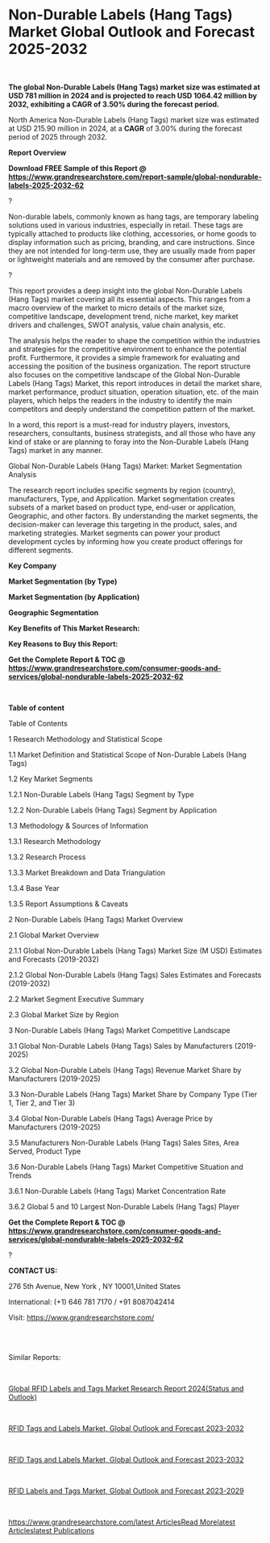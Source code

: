 <h1>Non-Durable Labels (Hang Tags) Market Global Outlook and Forecast 2025-2032</h1><br/><p><strong>The global Non-Durable Labels (Hang Tags) market size was estimated at USD 781 million in 2024 and is projected to reach USD 1064.42 million by 2032, exhibiting a <strong>CAGR</strong> of 3.50% during the forecast period.</strong></p>
 
 
 
 <p>North America Non-Durable Labels (Hang Tags) market size was estimated at USD 215.90 million in 2024, at a <strong>CAGR</strong> of 3.00% during the forecast period of 2025 through 2032.</p>
 
 
 
 <p><strong>Report Overview</strong></p>
 
 
 
 <div><b>Download FREE Sample of this Report @ <a href="https://www.grandresearchstore.com/report-sample/global-nondurable-labels-2025-2032-62">https://www.grandresearchstore.com/report-sample/global-nondurable-labels-2025-2032-62</a></b></div>
 
 
 
 <p>? </p>
 
 
 
 <p>Non-durable labels, commonly known as hang tags, are temporary labeling solutions used in various industries, especially in retail. These tags are typically attached to products like clothing, accessories, or home goods to display information such as pricing, branding, and care instructions. Since they are not intended for long-term use, they are usually made from paper or lightweight materials and are removed by the consumer after purchase.</p>
 
 
 
 <p>? </p>
 
 
 
 <p>This report provides a deep insight into the global Non-Durable Labels (Hang Tags) market covering all its essential aspects. This ranges from a macro overview of the market to micro details of the market size, competitive landscape, development trend, niche market, key market drivers and challenges, SWOT analysis, value chain analysis, etc.</p>
 
 
 
 <p>The analysis helps the reader to shape the competition within the industries and strategies for the competitive environment to enhance the potential profit. Furthermore, it provides a simple framework for evaluating and accessing the position of the business organization. The report structure also focuses on the competitive landscape of the Global Non-Durable Labels (Hang Tags) Market, this report introduces in detail the market share, market performance, product situation, operation situation, etc. of the main players, which helps the readers in the industry to identify the main competitors and deeply understand the competition pattern of the market.</p>
 
 
 
 <p>In a word, this report is a must-read for industry players, investors, researchers, consultants, business strategists, and all those who have any kind of stake or are planning to foray into the Non-Durable Labels (Hang Tags) market in any manner.</p>
 
 
 
 <p>Global Non-Durable Labels (Hang Tags) Market: Market Segmentation Analysis</p>
 
 
 
 <p>The research report includes specific segments by region (country), manufacturers, Type, and Application. Market segmentation creates subsets of a market based on product type, end-user or application, Geographic, and other factors. By understanding the market segments, the decision-maker can leverage this targeting in the product, sales, and marketing strategies. Market segments can power your product development cycles by informing how you create product offerings for different segments.</p>
 
 
 
 <p><strong>Key Company</strong></p>
 
 
 
 <p><strong>Market Segmentation (by Type)</strong></p>
 
 
 
 <p><strong>Market Segmentation (<strong>by Application</strong>)</strong></p>
 
 
 
 <p><strong>Geographic Segmentation</strong></p>
 
 
 
 <p><strong>Key Benefits of This Market Research:</strong></p>
 
 
 
 <p><strong>Key <strong>Reasons to Buy</strong> this Report:</strong></p>
 
 
 
 <div><b>Get the Complete Report & TOC @ <a href="https://www.grandresearchstore.com/consumer-goods-and-services/global-nondurable-labels-2025-2032-62">https://www.grandresearchstore.com/consumer-goods-and-services/global-nondurable-labels-2025-2032-62</a></b></div>
 
 
 
 <p><br />
 
 <b>Table of content</b></p>
 
 
 
 <p>Table of Contents<br />
 
 1 Research Methodology and Statistical Scope<br />
 
 1.1 Market Definition and Statistical Scope of Non-Durable Labels (Hang Tags)<br />
 
 1.2 Key Market Segments<br />
 
 1.2.1 Non-Durable Labels (Hang Tags) Segment by Type<br />
 
 1.2.2 Non-Durable Labels (Hang Tags) Segment by Application<br />
 
 1.3 Methodology & Sources of Information<br />
 
 1.3.1 Research Methodology<br />
 
 1.3.2 Research Process<br />
 
 1.3.3 Market Breakdown and Data Triangulation<br />
 
 1.3.4 Base Year<br />
 
 1.3.5 Report Assumptions & Caveats<br />
 
 2 Non-Durable Labels (Hang Tags) Market Overview<br />
 
 2.1 Global Market Overview<br />
 
 2.1.1 Global Non-Durable Labels (Hang Tags) Market Size (M USD) Estimates and Forecasts (2019-2032)<br />
 
 2.1.2 Global Non-Durable Labels (Hang Tags) Sales Estimates and Forecasts (2019-2032)<br />
 
 2.2 Market Segment Executive Summary<br />
 
 2.3 Global Market Size by Region<br />
 
 3 Non-Durable Labels (Hang Tags) Market Competitive Landscape<br />
 
 3.1 Global Non-Durable Labels (Hang Tags) Sales by Manufacturers (2019-2025)<br />
 
 3.2 Global Non-Durable Labels (Hang Tags) Revenue Market Share by Manufacturers (2019-2025)<br />
 
 3.3 Non-Durable Labels (Hang Tags) Market Share by Company Type (Tier 1, Tier 2, and Tier 3)<br />
 
 3.4 Global Non-Durable Labels (Hang Tags) Average Price by Manufacturers (2019-2025)<br />
 
 3.5 Manufacturers Non-Durable Labels (Hang Tags) Sales Sites, Area Served, Product Type<br />
 
 3.6 Non-Durable Labels (Hang Tags) Market Competitive Situation and Trends<br />
 
 3.6.1 Non-Durable Labels (Hang Tags) Market Concentration Rate<br />
 
 3.6.2 Global 5 and 10 Largest Non-Durable Labels (Hang Tags) Player</p>
 
 
 
 <div><b>Get the Complete Report & TOC @ <a href="https://www.grandresearchstore.com/consumer-goods-and-services/global-nondurable-labels-2025-2032-62">https://www.grandresearchstore.com/consumer-goods-and-services/global-nondurable-labels-2025-2032-62</a></b></div>
 
 
 
 <p>? </p>
 
 
 
 <p><b>CONTACT US:</b><br />
 
 276 5th Avenue, New York , NY 10001,United States<br />
 
 International: (+1) 646 781 7170 / +91 8087042414<br />
 
 Visit: <a href="https://www.grandresearchstore.com/">https://www.grandresearchstore.com/</a><br />
 
 <br />
 
 <br />
 
 Similar Reports:<br />
 
 <br />
 
 <a href="https://www.grandresearchstore.com/consumer-goods-and-services/global-rfid-labels-tags-2024-778">Global RFID Labels and Tags Market Research Report 2024(Status and Outlook)</a><br />
 
 <br />
 
 <a href="https://www.grandresearchstore.com/chemicals-and-materials/global-rfid-tags-labels-forecast-2023-2032-708">RFID Tags and Labels Market, Global Outlook and Forecast 2023-2032</a><br />
 
 <br />
 
 <a href="https://www.grandresearchstore.com/chemicals-and-materials/global-rfid-tags-labels-forecast-2023-2032-862">RFID Tags and Labels Market, Global Outlook and Forecast 2023-2032</a><br />
 
 <br />
 
 <a href="https://www.grandresearchstore.com/consumer-goods-and-services/global-rfid-labels-tags-forecast-2023-2029-846">RFID Labels and Tags Market, Global Outlook and Forecast 2023-2029</a><br />
 
 <br />
 
 <a href="https://gyeongbokgung.com">https://www.grandresearchstore.com/</a><a href="https://hallyeomaritime.com">latest Articles</a><a href="https://jingwansa.com">Read More</a><a href="https://nguoiviet.jp/">latest Articles</a><a href="https://www.intelmarketresearch.com/">latest Publications</a></p>